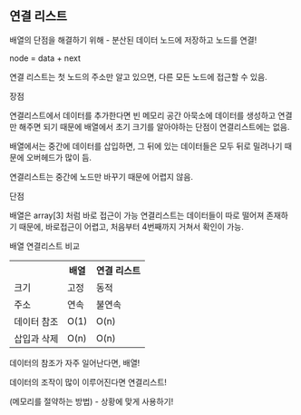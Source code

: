 ## 연결 리스트

배열의 단점을 해결하기 위해 - 분산된 데이터 노드에 저장하고 노드를 연결!

node = data + next

연결 리스트는 첫 노드의 주소만 알고 있으면, 다른 모든 노드에 접근할 수 있음.

장점

연결리스트에서 데이터를 추가한다면 빈 메모리 공간 아묵소에 데이터를 생성하고 연결만 해주면 되기 때문에 배열에서 초기 크기를 알아야하는 단점이 연결리스트에는 없음.

배열에서는 중간에 데이터를 삽입하면, 그 뒤에 있는 데이터들은 모두 뒤로 밀려나기 때문에 오버헤드가 많이 듬.

연결리스트는 중간에 노드만 바꾸기 때문에 어렵지 않음.


단점

배열은 array[3] 처럼 바로 접근이 가능
연결리스트는 데이터들이 따로 떨어져 존재하기 때문에, 바로접근이 어렵고, 처음부터 4번째까지 거쳐서 확인이 가능.

<p>배열 연결리스트 비교</p>
<table>
  <tr>
    <th></th>
    <th>배열</th>
    <th>연결 리스트</th>
  </tr>
  <tr>
    <td>크기</td>
    <td>고정</td>
    <td>동적</td>
  </tr>
  <tr>
    <td>주소</td>
    <td>연속</td>
    <td>불연속</td>
  </tr>
  <tr>
  <td>데이터 참조</td>
  <td>O(1)</td>
  <td>O(n)</td>
  </tr>
  <tr>
  <td>삽입과 삭제</td>
  <td>O(n)</td>
  <td>O(n)</td>
  </tr>
</table>


데이터의 참조가 자주 일어난다면, 배열!

데이터의 조작이 많이 이루어진다면 연결리스트! 

(메모리를 절약하는 방법) - 상황에 맞게 사용하기!

